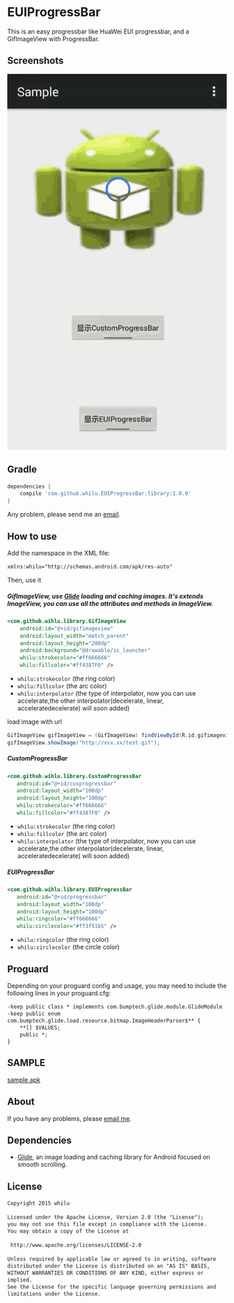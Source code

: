# EUIProgressBar

This is an easy progressbar like HuaWei EUI progressbar, and a GifImageView with ProgressBar.

## Screenshots

<img src="/screenshots/screenshot.gif" alt="screenshot_0" title="screenshot_0" />

## Gradle

```groovy
dependencies {
    compile 'com.github.whilu.EUIProgressBar:library:1.0.0'
}
```

Any problem, please send me an [email](mailto:lujunat1993@gmail.com).

## How to use

Add the namespace in the XML file:

```xml
xmlns:whilu="http://schemas.android.com/apk/res-auto"

```

Then, use it

##### GifImageView, use [Glide](https://github.com/bumptech/glide) loading and caching images. It's extends ImageView, you can use all the attributes and methods in ImageView.

```xml
<com.github.wihlu.library.GifImageView
    android:id="@+id/gifimageview"
    android:layout_width="match_parent"
    android:layout_height="200dp"
    android:background="@drawable/ic_launcher"
    whilu:strokecolor="#ff666666"
    whilu:fillcolor="#ff4387F0" />

```

* `whilu:strokecolor` (the ring color)
* `whilu:fillcolor` (the arc color)
* `whilu:interpolator` (the type of interpolator, now you can use accelerate,the other interpolator(decelerate, linear, acceleratedecelerate) will soon added)

load image with url

```groovy
GifImageView gifImageView = (GifImageView) findViewById(R.id.gifimageview);
gifImageView.showImage("http://xxx.xx/test.gif");
```

#####  CustomProgressBar

```xml
<com.github.wihlu.library.CustomProgressBar
   android:id="@+id/cusprogressbar"
   android:layout_width="100dp"
   android:layout_height="100dp"
   whilu:strokecolor="#ff666666"
   whilu:fillcolor="#ff4387F0" />

```

* `whilu:strokecolor` (the ring color)
* `whilu:fillcolor` (the arc color)
* `whilu:interpolator` (the type of interpolator, now you can use accelerate,the other interpolator(decelerate, linear, acceleratedecelerate) will soon added)

##### EUIProgressBar

```xml
<com.github.wihlu.library.EUIProgressBar
   android:id="@+id/progressbar"
   android:layout_width="100dp"
   android:layout_height="100dp"
   whilu:ringcolor="#ff666666"
   whilu:circlecolor="#ff3f51b5" />

```

* `whilu:ringcolor` (the ring color)
* `whilu:circlecolor` (the circle color)

## Proguard

Depending on your proguard config and usage, you may need to include the following lines in your proguard.cfg:
```
-keep public class * implements com.bumptech.glide.module.GlideModule
-keep public enum com.bumptech.glide.load.resource.bitmap.ImageHeaderParser$** {
    **[] $VALUES;
    public *;
}
```

## SAMPLE

[sample apk](/sample/sample-release.apk)

## About

If you have any problems, please [email me](mailto:lujunat1993@gmail.com).

## Dependencies

* [Glide](https://github.com/bumptech/glide), an image loading and caching library for Android focused on smooth scrolling.


## License

    Copyright 2015 whilu

	Licensed under the Apache License, Version 2.0 (the "License");
	you may not use this file except in compliance with the License.
	You may obtain a copy of the License at

     http://www.apache.org/licenses/LICENSE-2.0

	Unless required by applicable law or agreed to in writing, software
	distributed under the License is distributed on an "AS IS" BASIS,
	WITHOUT WARRANTIES OR CONDITIONS OF ANY KIND, either express or implied.
	See the License for the specific language governing permissions and
	limitations under the License.
